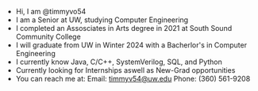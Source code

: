 - Hi, I am @timmyvo54
- I am a Senior at UW, studying Computer Engineering
- I completed an Assosciates in Arts degree in 2021 at South Sound Community College
- I will graduate from UW in Winter 2024 with a Bacherlor's in Computer Engineering
- I currently know Java, C/C++, SystemVerilog, SQL, and Python
- Currently looking for Internships aswell as New-Grad opportunities
- You can reach me at:
    Email: timmyv54@uw.edu
    Phone: (360) 561-9208
